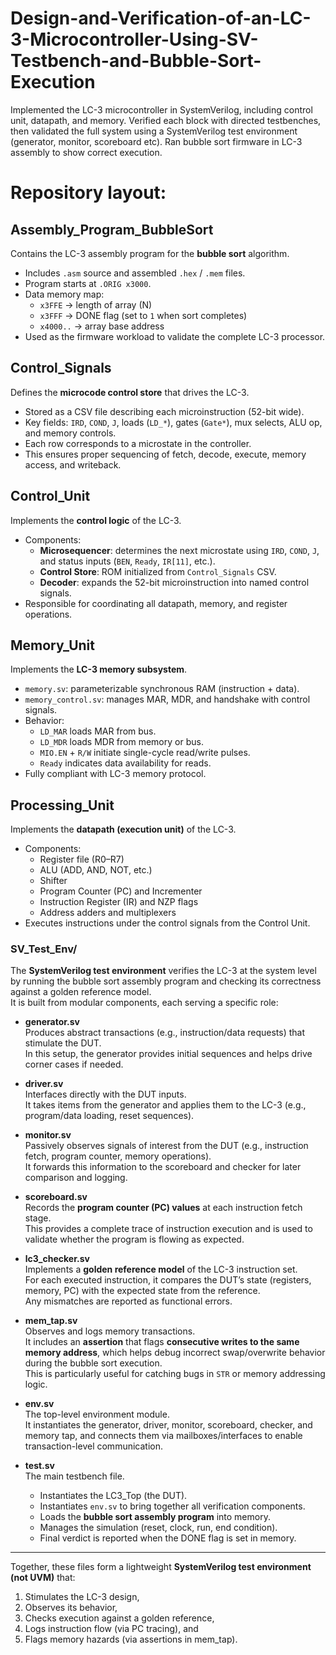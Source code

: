# Design-and-Verification-of-an-LC-3-Microcontroller-Using-SV-Testbench-and-Bubble-Sort-Execution
Implemented the LC-3 microcontroller in SystemVerilog, including control unit, datapath, and memory. Verified each block with directed testbenches, then validated the full system using a SystemVerilog test environment (generator, monitor, scoreboard etc). Ran bubble sort firmware in LC-3 assembly to show correct execution.

# Repository layout:
## Assembly_Program_BubbleSort
Contains the LC-3 assembly program for the **bubble sort** algorithm.  
- Includes `.asm` source and assembled `.hex` / `.mem` files.  
- Program starts at `.ORIG x3000`.  
- Data memory map:
  - `x3FFE` → length of array (N)  
  - `x3FFF` → DONE flag (set to `1` when sort completes)  
  - `x4000..` → array base address  
- Used as the firmware workload to validate the complete LC-3 processor.

## Control_Signals
Defines the **microcode control store** that drives the LC-3.  
- Stored as a CSV file describing each microinstruction (52-bit wide).  
- Key fields: `IRD`, `COND`, `J`, loads (`LD_*`), gates (`Gate*`), mux selects, ALU op, and memory controls.  
- Each row corresponds to a microstate in the controller.  
- This ensures proper sequencing of fetch, decode, execute, memory access, and writeback.

## Control_Unit
Implements the **control logic** of the LC-3.  
- Components:
  - **Microsequencer**: determines the next microstate using `IRD`, `COND`, `J`, and status inputs (`BEN`, `Ready`, `IR[11]`, etc.).  
  - **Control Store**: ROM initialized from `Control_Signals` CSV.  
  - **Decoder**: expands the 52-bit microinstruction into named control signals.  
- Responsible for coordinating all datapath, memory, and register operations.

## Memory_Unit
Implements the **LC-3 memory subsystem**.  
- `memory.sv`: parameterizable synchronous RAM (instruction + data).  
- `memory_control.sv`: manages MAR, MDR, and handshake with control signals.  
- Behavior:
  - `LD_MAR` loads MAR from bus.  
  - `LD_MDR` loads MDR from memory or bus.  
  - `MIO.EN` + `R/W` initiate single-cycle read/write pulses.  
  - `Ready` indicates data availability for reads.  
- Fully compliant with LC-3 memory protocol.

## Processing_Unit
Implements the **datapath (execution unit)** of the LC-3.  
- Components:
  - Register file (R0–R7)  
  - ALU (ADD, AND, NOT, etc.)  
  - Shifter  
  - Program Counter (PC) and Incrementer  
  - Instruction Register (IR) and NZP flags  
  - Address adders and multiplexers  
- Executes instructions under the control signals from the Control Unit.

### SV_Test_Env/

The **SystemVerilog test environment** verifies the LC-3 at the system level by running the bubble sort assembly program and checking its correctness against a golden reference model.  
It is built from modular components, each serving a specific role:

- **generator.sv**  
  Produces abstract transactions (e.g., instruction/data requests) that stimulate the DUT.  
  In this setup, the generator provides initial sequences and helps drive corner cases if needed.

- **driver.sv**  
  Interfaces directly with the DUT inputs.  
  It takes items from the generator and applies them to the LC-3 (e.g., program/data loading, reset sequences).

- **monitor.sv**  
  Passively observes signals of interest from the DUT (e.g., instruction fetch, program counter, memory operations).  
  It forwards this information to the scoreboard and checker for later comparison and logging.

- **scoreboard.sv**  
  Records the **program counter (PC) values** at each instruction fetch stage.  
  This provides a complete trace of instruction execution and is used to validate whether the program is flowing as expected.

- **lc3_checker.sv**  
  Implements a **golden reference model** of the LC-3 instruction set.  
  For each executed instruction, it compares the DUT’s state (registers, memory, PC) with the expected state from the reference.  
  Any mismatches are reported as functional errors.

- **mem_tap.sv**  
  Observes and logs memory transactions.  
  It includes an **assertion** that flags **consecutive writes to the same memory address**, which helps debug incorrect swap/overwrite behavior during the bubble sort execution.  
  This is particularly useful for catching bugs in `STR` or memory addressing logic.

- **env.sv**  
  The top-level environment module.  
  It instantiates the generator, driver, monitor, scoreboard, checker, and memory tap, and connects them via mailboxes/interfaces to enable transaction-level communication.

- **test.sv**  
  The main testbench file.  
  - Instantiates the LC3_Top (the DUT).  
  - Instantiates `env.sv` to bring together all verification components.  
  - Loads the **bubble sort assembly program** into memory.  
  - Manages the simulation (reset, clock, run, end condition).  
  - Final verdict is reported when the DONE flag is set in memory.

---

Together, these files form a lightweight **SystemVerilog test environment (not UVM)** that:  
1. Stimulates the LC-3 design,  
2. Observes its behavior,  
3. Checks execution against a golden reference,  
4. Logs instruction flow (via PC tracing), and  
5. Flags memory hazards (via assertions in mem_tap).  


  

